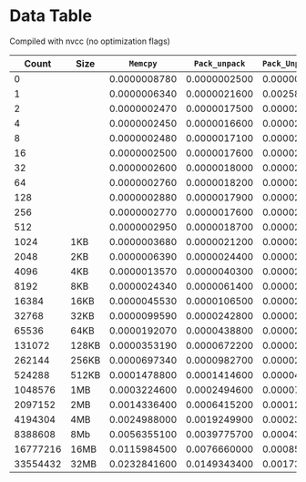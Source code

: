 # Data Table
Compiled with nvcc (no optimization flags)

| Count    | Size  | `Memcpy`     | `Pack_unpack`| `Pack_Unpack_GPU` | `Pack_Unpack_NC` |
|----------|-------|--------------|--------------|-----------------|----------------|
| 0        |       | 0.0000008780 | 0.0000002500 | 0.0000001800    | 0.0000002000   |
| 1        |       | 0.0000006340 | 0.0000021600 | 0.0025827700    | 0.0000009100   |
| 2        |       | 0.0000002470 | 0.0000017500 | 0.0000207800    | 0.0000006500   |
| 4        |       | 0.0000002450 | 0.0000016600 | 0.0000208700    | 0.0000006600   |
| 8        |       | 0.0000002480 | 0.0000017100 | 0.0000207800    | 0.0000006600   |
| 16       |       | 0.0000002500 | 0.0000017600 | 0.0000206900    | 0.0000006400   |
| 32       |       | 0.0000002600 | 0.0000018000 | 0.0000209600    | 0.0000006200   |
| 64       |       | 0.0000002760 | 0.0000018200 | 0.0000208600    | 0.0000006700   |
| 128      |       | 0.0000002880 | 0.0000017900 | 0.0000210000    | 0.0000007300   |
| 256      |       | 0.0000002770 | 0.0000017600 | 0.0000210700    | 0.0000007700   |
| 512      |       | 0.0000002950 | 0.0000018700 | 0.0000210800    | 0.0000009700   |
| 1024     | 1KB   | 0.0000003680 | 0.0000021200 | 0.0000211200    | 0.0000013200   |
| 2048     | 2KB   | 0.0000006390 | 0.0000024400 | 0.0000211900    | 0.0000021400   |
| 4096     | 4KB   | 0.0000013570 | 0.0000040300 | 0.0000211100    | 0.0000038700   |
| 8192     | 8KB   | 0.0000024340 | 0.0000061400 | 0.0000212700    | 0.0000073900   |
| 16384    | 16KB  | 0.0000045530 | 0.0000106500 | 0.0000213500    | 0.0000157200   |
| 32768    | 32KB  | 0.0000099590 | 0.0000242800 | 0.0000217000    | 0.0000302900   |
| 65536    | 64KB  | 0.0000192070 | 0.0000438800 | 0.0000229100    | 0.0000595800   |
| 131072   | 128KB | 0.0000353190 | 0.0000672200 | 0.0000251200    | 0.0001184700   |
| 262144   | 256KB | 0.0000697340 | 0.0000982700 | 0.0000270400    | 0.0002448800   |
| 524288   | 512KB | 0.0001478800 | 0.0001414600 | 0.0000439500    | 0.0007187200   |
| 1048576  | 1MB   | 0.0003224600 | 0.0002494600 | 0.0000770900    | 0.0018998300   |
| 2097152  | 2MB   | 0.0014336400 | 0.0006415200 | 0.0001286900    | 0.0044358600   |
| 4194304  | 4MB   | 0.0024988000 | 0.0019249900 | 0.0002323000    | 0.0094897400   |
| 8388608  | 8Mb   | 0.0056355100 | 0.0039775700 | 0.0004396000    | 0.0192205400   |
| 16777216 | 16MB  | 0.0115984500 | 0.0076660000 | 0.0008584000    | 0.0389174600   |
| 33554432 | 32MB  | 0.0232841600 | 0.0149343400 | 0.0017310300    | 0.0772243000   |
